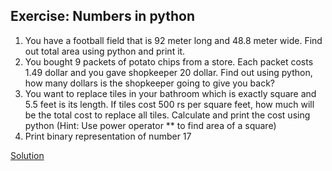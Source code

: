
## Exercise: Numbers in python
1. You have a football field that is 92 meter long and 48.8 meter wide. Find out total
area using python and print it.
2. You bought 9 packets of potato chips from a store. Each packet costs 1.49 dollar
and you gave shopkeeper 20 dollar. Find out using python, how many dollars is the shopkeeper going to give you back?
3. You want to replace tiles in your bathroom which is exactly square and 5.5 feet
is its length. If tiles cost 500 rs per square feet, how much will be the total
cost to replace all tiles. Calculate and print the cost using python
(Hint: Use power operator ** to find area of a square)
4. Print binary representation of number 17

[Solution](https://github.com/Siva-2004/Python-Learn-and-Practice/blob/main/Basic%20Problems/Numbers/Solution.ipynb)
